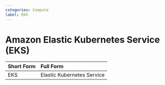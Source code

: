 ```yaml
---
categories: Compute
label: EKS
---
```


# Amazon Elastic Kubernetes Service (EKS)

Short Form | Full Form
:--- | :---
EKS | Elastic Kubernetes Service
